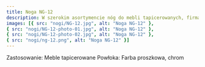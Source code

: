 ```yaml
---
title: Noga NG-12
description: W szerokim asortymencie nóg do mebli tapicerowanych, firma Janpol Metalprodukcja oferuje Państwu model NG-12. Jest to jeden z nowoczesnych i minimalistycznych modeli, który idealnie sprawdzi się również przy fotelach. Niezwykle proste w montażu, wykonane są ze stali chromowanej lub malowanej proszkowo.
images: [{ src: "nogi/NG-12.jpg", alt: "Noga NG-12" },
{ src: "nogi/NG-12-photo-01.jpg", alt: "Noga NG-12" },
{ src: "nogi/NG-12-photo-02.jpg", alt: "Noga NG-12" },
{ src: "nogi/ng-12.png", alt: "Noga NG-12" }]
---
```


Zastosowanie: Meble tapicerowane
Powłoka: Farba proszkowa, chrom
